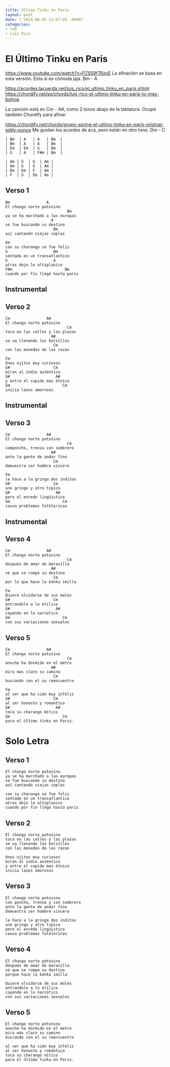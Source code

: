 ```yaml
---
title: Ultimo Tinku en París
layout: post
date: \'2024-06-02 13:57:45 -0000\'
categories:
- tab
- Luis Rico
---
```


# El Último Tinku en Paris
https://www.youtube.com/watch?v=PZ5S8f7RzoE
La afinación se basa en esta versión.
Esta si es cómoda jaja.
Bm - A

https://acordes.lacuerda.net/luis_rico/el_ultimo_tinku_en_paris.shtml
https://chordify.net/es/chords/luis-rico-el-ultimo-tinku-en-paris-lo-mas-bolivia

La canción está en Cm - A#, como 2 tonos abajo de la tablatura.
Ocupé también Chordify para afinar

https://chordify.net/chords/grupo-spring-el-ultimo-tinku-en-paris-original-eddy-ponce
Me gustan los acordes de acá, pero están en otro tono.
Dm - C


~~~
| Bm  | A   | A   | Bm  |
| Bm  | A   | A   | Bm  |
| Em  | Em  | G   | Bm  |
| G   | A   | F#m | Bm  |

| Am | G  | G  | Am |
| Am | G  | G  | Am |
| Dm | Dm | F  | Am |
| F  | G  | Em | Am |
~~~

## Verso 1

~~~
Bm                A
El chango norte potosino
                           Bm
ya se ha marchado a las europas
                    A
se fue buscando su destino
                     Bm
así cantando viejas coplas

Em
con su charango se fue feliz
G                    Bm
sentado en un transatlantico
G                    A
atras dejo lo altiplanico
F#m                       Bm
cuando por fin llegó hasta paris
~~~



## Instrumental


## Verso 2


~~~
Cm                A#
El chango norte potosino
                           Cm
toca en las calles y las plazas
                    A#
se va llenando los bolsillos
                     Cm
con las monedas de las razas

Fm
Unos ojitos muy curiosos
G#                   Cm
miran al indio auténtico
G#                    A#
y entre el cupido mas étnico
Gm                       Cm
inicia lazos amorosos
~~~


## Instrumental


## Verso 3

~~~
Cm                A#
El chango norte potosino
                           Cm
componcho, trenza con sombrero
                    A#
ante la gente de andar fino
                     Cm
demuestra ser hombre sincero

Fm
le hace a la gringa dos inditos
G#                   Cm
uno gringo y otro típico
G#                    A#
pero el enredo lingüistico
Gm                       Cm
causa problemas folkloricos
~~~


## Instrumental


## Verso 4

~~~
Cm                A#
El chango norte potosino
                           Cm
después de amar de maravilla
                    A#
ve que se rompe su destino
                     Cm
por lo que hace la kánka imilla

Fm
Quiere olvidarse de sus males
G#                   Cm
entrandole a lo etílico
G#                    A#
cayendo en lo narcotico
Gm                       Cm
con sus variaciones sexuales
~~~


## Verso 5

~~~
Cm                A#
El chango norte potosino
                           Cm                          
anoche ha dormido en el metro
                    A#
mira mas claro su camino
                     Cm
buscando con el su reencuentro

Fm
al ver que ha sido muy infeliz
G#                   Cm
al ser honesto y romantico
G#                    A#
toca su charango mítico
Gm                       Cm
para el último tinku en Paris.
~~~



# Solo Letra

## Verso 1

~~~
El chango norte potosino
ya se ha marchado a las europas
se fue buscando su destino
así cantando viejas coplas

con su charango se fue feliz
sentado en un transatlantico
atras dejo lo altiplanico
cuando por fin llegó hasta paris
~~~

## Verso 2

~~~
El chango norte potosino
toca en las calles y las plazas
se va llenando los bolsillos
con las monedas de las razas

Unos ojitos muy curiosos
miran al indio auténtico
y entre el cupido mas étnico
inicia lazos amorosos
~~~

## Verso 3

~~~
El chango norte potosino
con poncho, trenza y con sombrero
ante la gente de andar fino
demuestra ser hombre sincero

le hace a la gringa dos inditos
uno gringo y otro típico
pero el enredo lingüistico
causa problemas folklóricos
~~~

## Verso 4

~~~
El chango norte potosino
después de amar de maravilla
ve que se rompe su destino
porque hace la kánka imilla

Quiere olvidarse de sus males
entrandole a lo etílico
cayendo en lo narcótico
con sus variaciones sexuales
~~~

## Verso 5

~~~
El chango norte potosino
anoche ha dormido en el metro
mira más claro su camino
buscando con el su reencuentro

al ver que ha sido muy infeliz
al ser honesto y romántico
toca su charango mítico
para el último tinku en Paris.
~~~
